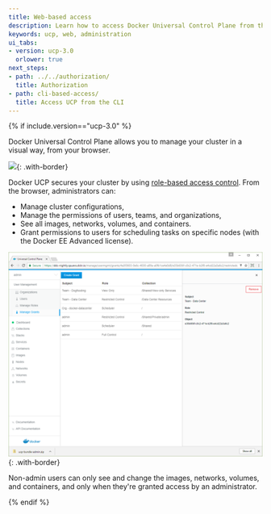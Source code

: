 ```yaml
---
title: Web-based access
description: Learn how to access Docker Universal Control Plane from the web browser.
keywords: ucp, web, administration
ui_tabs:
- version: ucp-3.0
  orlower: true
next_steps:
- path: ../../authorization/
  title: Authorization
- path: cli-based-access/
  title: Access UCP from the CLI  
---
```

{% if include.version=="ucp-3.0" %}

Docker Universal Control Plane allows you to manage your cluster in a visual
way, from your browser.

![](../../../../../images/ucp.png){: .with-border}


Docker UCP secures your cluster by using
[role-based access control](../../access-control/index.md).
From the browser, administrators can:

* Manage cluster configurations,
* Manage the permissions of users, teams, and organizations,
* See all images, networks, volumes, and containers.
* Grant permissions to users for scheduling tasks on specific nodes
  (with the Docker EE Advanced license).  

![](../../images/web-based-access-2.png){: .with-border}

Non-admin users can only see and change the images, networks, volumes, and
containers, and only when they're granted access by an administrator.

{% endif %}
